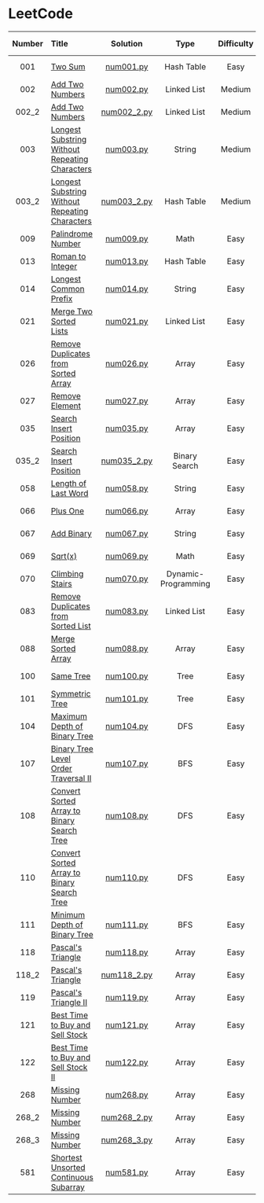 # LeetCode

| **Number** | **Title**                                           | **Solution**                       | **Type**            | **Difficulty** | **Complexity(T)** | **Complexity(S)** | **Time** | **Best Beats**    |
| :---:      | :---                                                | :---:                              | :---:               | :---:          | :---:             | :---:             | :---:    | :---:             |
| 001        | [Two Sum][1]                                        | [num001.py](/python/num001.py)     | Hash Table          | Easy           | O(n)              | O(n)              | 32 ms    | 98.23%            |
| 002        | [Add Two Numbers][2]                                | [num002.py](/python/num002.py)     | Linked List         | Medium         | O(m+n)            | O(m+n)            | 125 ms   | <del>57.29%</del> |
| 002_2      | [Add Two Numbers][2]                                | [num002_2.py](/python/num002_2.py) | Linked List         | Medium         | O(max(m,n))       | O(max(m,n))       | 106 ms   | 99.06%            |
| 003        | [Longest Substring Without Repeating Characters][3] | [num003.py](/python/num003.py)     | String              | Medium         | O(n^2)            | O(n)              | 99 ms    | <del>60.17%</del> |
| 003_2      | [Longest Substring Without Repeating Characters][3] | [num003_2.py](/python/num003_2.py) | Hash Table          | Medium         | O(n)              | O(n)              | 92 ms    | 71.48%            |
| 009        | [Palindrome Number][9]                              | [num009.py](/python/num009.py)     | Math                | Easy           | O(n)              | O(1)              | 188 ms   | 96.53%            |
| 013        | [Roman to Integer][13]                              | [num013.py](/python/num013.py)     | Hash Table          | Easy           | O(n)              | O(1)              | 118 ms   | 96.06%            |
| 014        | [Longest Common Prefix][14]                         | [num014.py](/python/num014.py)     | String              | Easy           | O(m*n)            | O(1)              | 38 ms    | 83.59%            |
| 021        | [Merge Two Sorted Lists][21]                        | [num021.py](/python/num021.py)     | Linked List         | Easy           | O(m+n)            | O(1)              | 42 ms    | 92.83%            |
| 026        | [Remove Duplicates from Sorted Array][26]           | [num026.py](/python/num026.py)     | Array               | Easy           | O(n)              | O(1)              | 72 ms    | 94.32%            |
| 027        | [Remove Element][26]                                | [num027.py](/python/num027.py)     | Array               | Easy           | O(n)              | O(1)              | 35 ms    | 90.55%            |
| 035        | [Search Insert Position][35]                        | [num035.py](/python/num035.py)     | Array               | Easy           | O(n)              | O(1)              | 32 ms    | 88.74%            |
| 035_2      | [Search Insert Position][35]                        | [num035_2.py](/python/num035_2.py) | Binary Search       | Easy           | O(log(n))         | O(1)              | 32 ms    | 88.74%            |
| 058        | [Length of Last Word][58]                           | [num058.py](/python/num058.py)     | String              | Easy           | O(n)              | O(1)              | 29 ms    | 93.39%            |
| 066        | [Plus One][66]                                      | [num066.py](/python/num066.py)     | Array               | Easy           | O(n)              | O(n)              | 33 ms    | 91.79%            |
| 067        | [Add Binary][67]                                    | [num067.py](/python/num067.py)     | String              | Easy           | O(1)              | O(1)              | 35 ms    | 95.69%            |
| 069        | [Sqrt(x)][69]                                       | [num069.py](/python/num069.py)     | Math                | Easy           | O(1)              | O(1)              | 39 ms    | 91.25%            |
| 070        | [Climbing Stairs][70]                               | [num070.py](/python/num070.py)     | Dynamic-Programming | Easy           | O(n)              | O(n)              | 29 ms    | 82.36%            |
| 083        | [Remove Duplicates from Sorted List][83]            | [num083.py](/python/num083.py)     | Linked List         | Easy           | O(n)              | O(1)              | 46 ms    | 96.67%            |
| 088        | [Merge Sorted Array][88]                            | [num088.py](/python/num088.py)     | Array               | Easy           | O(n)              | O(1)              | 35 ms    | 93.77%            |
| 100        | [Same Tree][100]                                    | [num100.py](/python/num100.py)     | Tree                | Easy           | O(n)              | O(1)              | 29 ms    | 93.98%            |
| 101        | [Symmetric Tree][101]                               | [num101.py](/python/num101.py)     | Tree                | Easy           | O(n)              | O(1)              | 36 ms    | 95.57%            |
| 104        | [Maximum Depth of Binary Tree][104]                 | [num104.py](/python/num104.py)     | DFS                 | Easy           | O(n)              | O(1)              | 49 ms    | 94.78%            |
| 107        | [Binary Tree Level Order Traversal II][107]         | [num107.py](/python/num107.py)     | BFS                 | Easy           | O(n)              | O(n)              | 39 ms    | 98.69%            |
| 108        | [Convert Sorted Array to Binary Search Tree][108]   | [num108.py](/python/num108.py)     | DFS                 | Easy           | O(n)              | O(1)              | 82 ms    | 94.01%            |
| 110        | [Convert Sorted Array to Binary Search Tree][110]   | [num110.py](/python/num110.py)     | DFS                 | Easy           | O(n)              | O(1)              | 62 ms    | 94.65%            |
| 111        | [Minimum Depth of Binary Tree][111]                 | [num111.py](/python/num111.py)     | BFS                 | Easy           | O(n)              | O(n)              | 49 ms    | 98.19%            |
| 118        | [Pascal's Triangle][118]                 | [num118.py](/python/num118.py)     | Array                 | Easy           | O(n^2)              | O(n)              | 32 ms    | 75.98%            |
| 118_2        | [Pascal's Triangle][118]                 | [num118_2.py](/python/num118_2.py)     | Array                 | Easy           | O(n^2)              | O(n)              | 32 ms    | 75.98%            |
| 119        | [Pascal's Triangle II][119]                 | [num119.py](/python/num119.py)     | Array                 | Easy           | O(n^2)              | O(n)              | 26 ms    | 99.80%            |
| 121        | [Best Time to Buy and Sell Stock][121]                 | [num121.py](/python/num121.py)     | Array                 | Easy           | O(n)              | O(1)              | 35 ms    | 95.08%            |
| 122        | [Best Time to Buy and Sell Stock II][122]                 | [num122.py](/python/num122.py)     | Array                 | Easy           | O(n)              | O(1)              | 35 ms    | 91.48%            |
| 268        | [Missing Number][268]                 | [num268.py](/python/num268.py)     | Array                 | Easy           | O(n)              | O(n)              | 45 ms    | 74.24%            |
| 268_2        | [Missing Number][268]                 | [num268_2.py](/python/num268_2.py)     | Array                 | Easy           | O(n)              | O(1)              | 42 ms    | 84.06%            |
| 268_3        | [Missing Number][268]                 | [num268_3.py](/python/num268_3.py)     | Array                 | Easy           | O(n)              | O(1)              | 39 ms    | 94.98%            |
| 581        | [Shortest Unsorted Continuous Subarray][581]                 | [num581.py](/python/num581.py)     | Array                 | Easy           | O(nlog(n))              | O(n)              | 85 ms    | 77.44%            |



[1]: https://leetcode.com/problems/two-sum/
[2]: https://leetcode.com/problems/add-two-numbers/description/
[3]: https://leetcode.com/problems/longest-substring-without-repeating-characters/description/
[4]: https://leetcode.com/problems/median-of-two-sorted-arrays/description/
[9]: https://leetcode.com/problems/palindrome-number/description/
[13]: https://leetcode.com/problems/roman-to-integer/
[14]: https://leetcode.com/problems/longest-common-prefix/description/
[21]: https://leetcode.com/problems/merge-two-sorted-lists/description/
[26]: https://leetcode.com/problems/remove-duplicates-from-sorted-array/description/
[27]: https://leetcode.com/problems/remove-element/description/
[35]: https://leetcode.com/problems/search-insert-position/description/
[58]: https://leetcode.com/problems/length-of-last-word/description/
[66]: https://leetcode.com/problems/plus-one/description/
[67]: https://leetcode.com/problems/add-binary/description/
[69]: https://leetcode.com/problems/sqrtx/description/
[70]: https://leetcode.com/problems/climbing-stairs/description/
[83]: https://leetcode.com/problems/remove-duplicates-from-sorted-list/description/
[88]: https://leetcode.com/problems/remove-duplicates-from-sorted-list/description/
[100]: https://leetcode.com/problems/same-tree/description/
[101]: https://leetcode.com/problems/symmetric-tree/description/
[104]: https://leetcode.com/problems/maximum-depth-of-binary-tree/description/
[107]: https://leetcode.com/problems/binary-tree-level-order-traversal-ii/description/
[108]: https://leetcode.com/problems/convert-sorted-array-to-binary-search-tree/description/
[110]: https://leetcode.com/problems/balanced-binary-tree/description/
[111]: https://leetcode.com/problems/minimum-depth-of-binary-tree/description/
[118]: https://leetcode.com/problems/pascals-triangle/description/
[119]: https://leetcode.com/problems/pascals-triangle-ii/description/
[121]: https://leetcode.com/problems/best-time-to-buy-and-sell-stock/description/
[122]: https://leetcode.com/problems/best-time-to-buy-and-sell-stock-ii/
[268]: https://leetcode.com/problems/missing-number/description/
[581]: https://leetcode.com/problems/shortest-unsorted-continuous-subarray/description/

<!-- | 004        | [Median of Two Sorted Arrays][4]                    | [num004.py](/python/num004.py)     | Binary Search | Hard           | O(n)              | O(n)              | 92 ms    | 71.48%            |
-->
